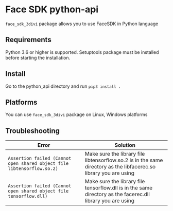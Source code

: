 # Face SDK python-api
`face_sdk_3divi` package allows you to use FaceSDK in Python language

## Requirements
Python 3.6 or higher is supported. Setuptools package must be installed before starting the installation.

## Install
Go to the python_api directory and run `pip3 install .`

## Platforms
You can use `face_sdk_3divi` package on Linux, Windows platforms

## Troubleshooting

| Error | Solution |
| ----- | -------- |
| `Assertion failed (Cannot open shared object file libtensorflow.so.2)` | Make sure the library file libtensorflow.so.2 is in the same directory as the libfacerec.so library you are using |
| `Assertion failed (Cannot open shared object file tensorflow.dll)` | Make sure the library file tensorflow.dll is in the same directory as the facerec.dll library you are using |

